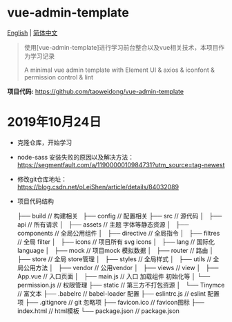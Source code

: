 # vue-admin-template

[English](./README-en.md) | [简体中文](./README-zh.md)

> 使用[vue-admin-template]进行学习前台整合以及vue相关技术，本项目作为学习记录
>
> A minimal vue admin template with Element UI & axios & iconfont & permission control & lint

**项目代码:** <https://github.com/taoweidong/vue-admin-template>

# 2019年10月24日

- 克隆仓库，开始学习

- node-sass 安装失败的原因以及解决方法：https://segmentfault.com/a/1190000010984731?utm_source=tag-newest

- 修改git仓库地址：<https://blog.csdn.net/oLeiShen/article/details/84032089>

- 项目代码结构

  ├── build                      // 构建相关  
  ├── config                     // 配置相关
  ├── src                        // 源代码
  │   ├── api                    // 所有请求
  │   ├── assets                 // 主题 字体等静态资源
  │   ├── components             // 全局公用组件
  │   ├── directive              // 全局指令
  │   ├── filtres                // 全局 filter
  │   ├── icons                  // 项目所有 svg icons
  │   ├── lang                   // 国际化 language
  │   ├── mock                   // 项目mock 模拟数据
  │   ├── router                 // 路由
  │   ├── store                  // 全局 store管理
  │   ├── styles                 // 全局样式
  │   ├── utils                  // 全局公用方法
  │   ├── vendor                 // 公用vendor
  │   ├── views                   // view
  │   ├── App.vue                // 入口页面
  │   ├── main.js                // 入口 加载组件 初始化等
  │   └── permission.js          // 权限管理
  ├── static                     // 第三方不打包资源
  │   └── Tinymce                // 富文本
  ├── .babelrc                   // babel-loader 配置
  ├── eslintrc.js                // eslint 配置项
  ├── .gitignore                 // git 忽略项
  ├── favicon.ico                // favicon图标
  ├── index.html                 // html模板
  └── package.json               // package.json